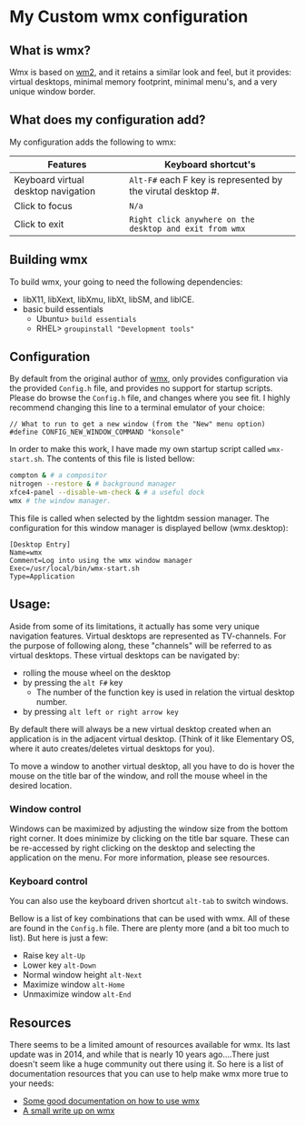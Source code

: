 
# My Custom wmx configuration

## What is wmx?

Wmx is based on [wm2](https://www.all-day-breakfast.com/wm2/), and it retains a similar look and feel, but it provides: virtual desktops, minimal memory footprint, minimal menu's, and a very unique window border.
  
## What does my configuration add?

My configuration adds the following to wmx:

| Features | Keyboard shortcut's |
|----------------|-------------------------------|
|Keyboard virtual desktop navigation | `Alt-F#` each F key is represented by the virutal desktop #.
|Click to focus  |`N/a`  |
|Click to exit  |`Right click anywhere on the desktop and exit from wmx`|
  
## Building wmx

To build wmx, your going to need the following dependencies:
* libX11, libXext, libXmu, libXt, libSM, and libICE.
* basic build essentials
	* Ubuntu> `build essentials`
	* RHEL> `groupinstall "Development tools"`

## Configuration

By default from the original author of [wmx](https://www.all-day-breakfast.com/wmx/), only provides configuration via the provided `Config.h` file, and provides no support for startup scripts. Please do browse the `Config.h` file, and changes where you see fit. I highly recommend changing this line to a terminal emulator of your choice:
```
// What to run to get a new window (from the "New" menu option)
#define CONFIG_NEW_WINDOW_COMMAND "konsole"
``` 

In order to make this work, I have made my own startup script called `wmx-start.sh`. The contents of this file is listed bellow:

```bash
compton & # a compositor
nitrogen --restore & # background manager
xfce4-panel --disable-wm-check & # a useful dock
wmx # the window manager.
```
This file is called when selected by the lightdm session manager. The configuration for this window manager is displayed bellow (wmx.desktop):
```
[Desktop Entry]
Name=wmx
Comment=Log into using the wmx window manager
Exec=/usr/local/bin/wmx-start.sh
Type=Application
```

## Usage:

Aside from some of its limitations, it actually has some very unique navigation features. Virtual desktops are represented as TV-channels. For the purpose of following along, these "channels" will be referred to as virtual desktops. These virtual desktops can be navigated by:

*  rolling the mouse wheel on the desktop
* by pressing the `alt F#` key
	* The number of the function key is used in relation the virtual desktop number.
* by pressing `alt left or right arrow key`

By default there will always be a new virtual desktop created when an application is in the adjacent virtual desktop. (Think of it like Elementary OS, where it auto creates/deletes virtual desktops for you).

To move a window to another virtual desktop, all you have to do is hover the mouse on the title bar of the window, and roll the mouse wheel in the desired location.

### Window control

Windows can be maximized by adjusting the window size from the bottom right corner. It does minimize by clicking on the title bar square. These can be re-accessed by right clicking on the desktop and selecting the application on the menu. For more information, please see resources. 

### Keyboard control
You can also use the keyboard driven shortcut `alt-tab` to switch windows. 

Bellow is a list of key combinations that can be used with wmx. All of these are found in the `Config.h` file. There are plenty more (and a bit too much to list). But here is just a few:

* Raise key  `alt-Up`
* Lower key  `alt-Down`
* Normal window height `alt-Next`
* Maximize window `alt-Home`
* Unmaximize window `alt-End`

## Resources

There seems to be a limited amount of resources available for wmx. Its last update was in 2014, and while that is nearly 10 years ago....There just doesn't seem like a huge community out there using it. So here is a list of documentation resources that you can use to help make wmx more true to your needs:

* [Some good documentation on how to use wmx](https://github.com/bbidulock/wmx/blob/master/README)
* [A small write up on wmx](https://thornton2.com/unix/minimalism/wmx.html)
